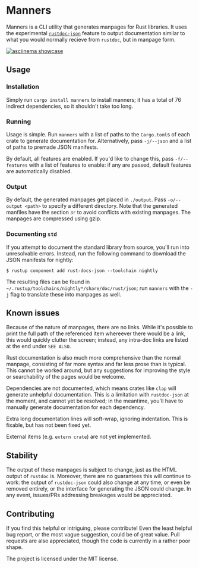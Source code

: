 # Manners

Manners is a CLI utility that generates manpages for Rust libraries. It uses the
experimental
[`rustdoc-json`](https://rust-lang.github.io/rfcs/2963-rustdoc-json.html)
feature to output documentation similar to what you would normally recieve from
`rustdoc`, but in manpage form.

[![asciinema showcase](https://asciinema.org/a/656065.png)](https://asciinema.org/a/656065)

## Usage

### Installation

Simply run `cargo install manners` to install manners; it has a total of 76
indirect dependencies, so it shouldn't take too long.

### Running

Usage is simple. Run `manners` with a list of paths to the `Cargo.toml`s of each
crate to generate documentation for. Alternatively, pass `-j/--json` and a list of
paths to premade JSON manifests.

By default, all features are enabled. If you'd like to change this, pass
`-f/--features` with a list of features to enable: if any are passed, default
features are automatically disabled.

### Output

By default, the generated manpages get placed in `./output`. Pass
`-o/--output <path>` to specify a different directory. Note that the generated
manfiles have the section `3r` to avoid conflicts with existing manpages. The
manpages are compressed using gzip.

### Documenting `std`

If you attempt to document the standard library from source, you'll run into
unresolvable errors. Instead, run the following command to download the JSON
manifests for nightly:

```shell
$ rustup component add rust-docs-json --toolchain nightly
```

The resulting files can be found in
`~/.rustup/toolchains/nightly*/share/doc/rust/json`; run `manners` with the `-j`
flag to translate these into manpages as well.

## Known issues

Because of the nature of manpages, there are no links. While it's possible to
print the full path of the referenced item whereever there would be a link, this would
quickly clutter the screen; instead, any intra-doc links are listed at the end
under `SEE ALSO`.

Rust documentation is also much more comprehensive than the normal manpage,
consisting of far more syntax and far less prose than is typical. This cannot be
worked around, but any suggestions for improving the style or searchability of
the pages would be welcome.

Dependencies are not documented, which means crates like `clap` will generate
unhelpful documentation. This is a limitation with `rustdoc-json` at the moment,
and cannot yet be resolved; in the meantime, you'll have to manually generate
documentation for each dependency.

Extra long documentation lines will soft-wrap, ignoring indentation. This is
fixable, but has not been fixed yet.

External items (e.g. `extern crate`) are not yet implemented.

## Stability

The output of these manpages is subject to change, just as the HTML output of
`rustdoc` is. Moreover, there are no guarantees this will continue to work: the
output of `rustdoc-json` could also change at any time, or even be removed
entirely, or the interface for generating the JSON could change. In any event,
issues/PRs addressing breakages would be appreciated.

## Contributing

If you find this helpful or intriguing, please contribute! Even the least
helpful bug report, or the most vague suggestion, could be of great value. Pull
requests are also appreciated, though the code is currently in a rather poor
shape.

The project is licensed under the MIT license.
